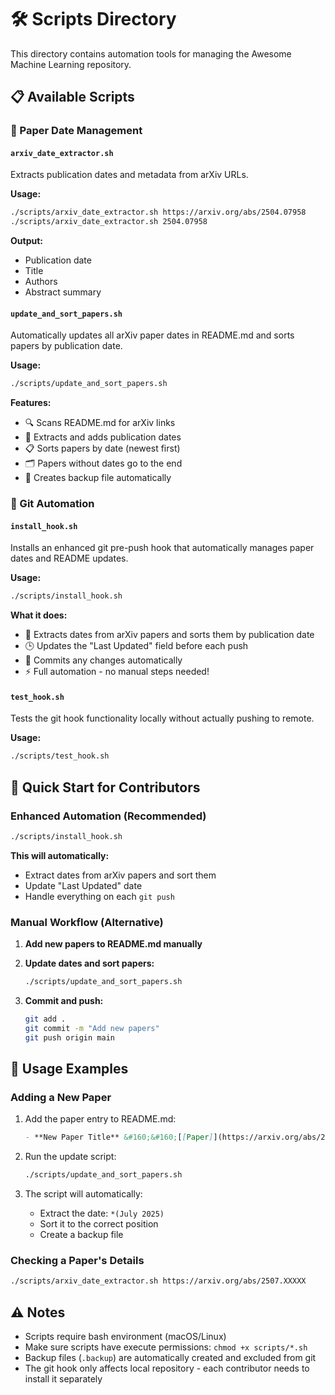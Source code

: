 # 🛠️ Scripts Directory

This directory contains automation tools for managing the Awesome Machine Learning repository.

## 📋 Available Scripts

### 📅 Paper Date Management

#### `arxiv_date_extractor.sh`
Extracts publication dates and metadata from arXiv URLs.

**Usage:**
```bash
./scripts/arxiv_date_extractor.sh https://arxiv.org/abs/2504.07958
./scripts/arxiv_date_extractor.sh 2504.07958
```

**Output:**
- Publication date
- Title
- Authors
- Abstract summary

#### `update_and_sort_papers.sh`
Automatically updates all arXiv paper dates in README.md and sorts papers by publication date.

**Usage:**
```bash
./scripts/update_and_sort_papers.sh
```

**Features:**
- 🔍 Scans README.md for arXiv links
- 📅 Extracts and adds publication dates
- 📋 Sorts papers by date (newest first)
- 🗂️ Papers without dates go to the end
- 💾 Creates backup file automatically

### 🔄 Git Automation

#### `install_hook.sh`
Installs an enhanced git pre-push hook that automatically manages paper dates and README updates.

**Usage:**
```bash
./scripts/install_hook.sh
```

**What it does:**
- 📅 Extracts dates from arXiv papers and sorts them by publication date
- 🕒 Updates the "Last Updated" field before each push
- 📝 Commits any changes automatically
- ⚡ Full automation - no manual steps needed!

#### `test_hook.sh`
Tests the git hook functionality locally without actually pushing to remote.

**Usage:**
```bash
./scripts/test_hook.sh
```

## 🚀 Quick Start for Contributors

### Enhanced Automation (Recommended)
```bash
./scripts/install_hook.sh
```
**This will automatically:**
- Extract dates from arXiv papers and sort them
- Update "Last Updated" date
- Handle everything on each `git push`

### Manual Workflow (Alternative)
1. **Add new papers to README.md manually**

2. **Update dates and sort papers:**
   ```bash
   ./scripts/update_and_sort_papers.sh
   ```

3. **Commit and push:**
   ```bash
   git add .
   git commit -m "Add new papers"
   git push origin main
   ```

## 📝 Usage Examples

### Adding a New Paper
1. Add the paper entry to README.md:
   ```markdown
   - **New Paper Title** &#160;&#160;[[Paper]](https://arxiv.org/abs/2507.XXXXX) &#160; [[Code]](https://github.com/author/repo)
   ```

2. Run the update script:
   ```bash
   ./scripts/update_and_sort_papers.sh
   ```

3. The script will automatically:
   - Extract the date: `*(July 2025)`
   - Sort it to the correct position
   - Create a backup file

### Checking a Paper's Details
```bash
./scripts/arxiv_date_extractor.sh https://arxiv.org/abs/2507.XXXXX
```

## ⚠️ Notes

- Scripts require bash environment (macOS/Linux)
- Make sure scripts have execute permissions: `chmod +x scripts/*.sh`
- Backup files (`.backup`) are automatically created and excluded from git
- The git hook only affects local repository - each contributor needs to install it separately
